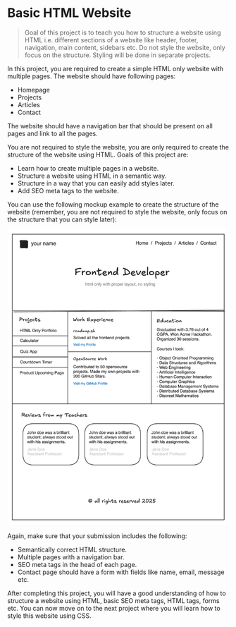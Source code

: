 # Basic HTML Website

> Goal of this project is to teach you how to structure a website using HTML i.e. different sections of a website like header, footer, navigation, main content, sidebars etc. Do not style the website, only focus on the structure. Styling will be done in separate projects.

In this project, you are required to create a simple HTML only website with multiple pages. The website should have following pages:

- Homepage
- Projects
- Articles
- Contact

The website should have a navigation bar that should be present on all pages and link to all the pages.

You are not required to style the website, you are only required to create the structure of the website using HTML. Goals of this project are:

- Learn how to create multiple pages in a website.
- Structure a website using HTML in a semantic way.
- Structure in a way that you can easily add styles later.
- Add SEO meta tags to the website.

You can use the following mockup example to create the structure of the website (remember, you are not required to style the website, only focus on the structure that you can style later):

![Preview Template](https://raw.githubusercontent.com/mdsabbiralmamon/fullstack-roadmap/refs/heads/main/Projects/FrontEnd/basicHTMLWebsite/src/portfolio.png)

Again, make sure that your submission includes the following:

- Semantically correct HTML structure.
- Multiple pages with a navigation bar.
- SEO meta tags in the head of each page.
- Contact page should have a form with fields like name, email, message etc.

After completing this project, you will have a good understanding of how to structure a website using HTML, basic SEO meta tags, HTML tags, forms etc. You can now move on to the next project where you will learn how to style this website using CSS.